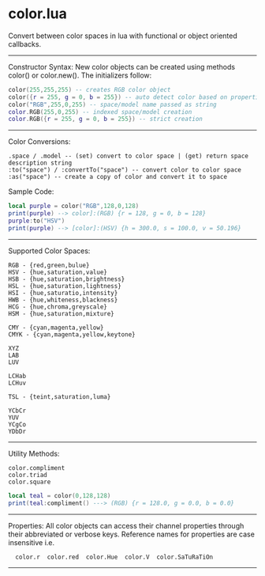 color.lua
===============

Convert between color spaces in lua with functional or object oriented callbacks.

------ ------ ------ ------ ------

Constructor Syntax: New color objects can be created using methods color() or color.new(). The initializers follow:

```lua
color(255,255,255) -- creates RGB color object
color({r = 255, g = 0, b = 255}) -- auto detect color based on properties
color("RGB",255,0,255) -- space/model name passed as string       
color.RGB(255,0,255) -- indexed space/model creation
color.RGB({r = 255, g = 0, b = 255}) -- strict creation
```
------ ------ ------ ------ ------

Color Conversions:

```
.space / .model -- (set) convert to color space | (get) return space description string
:to("space") / :convertTo("space") -- convert color to color space 
:as("space") -- create a copy of color and convert it to space
```

Sample Code:

```lua
local purple = color("RGB",128,0,128)
print(purple) --> color]:(RGB) {r = 128, g = 0, b = 128}
purple:to("HSV")
print(purple) --> [color]:(HSV) {h = 300.0, s = 100.0, v = 50.196}
```

--------------- --------------- --------------- --------------- ---------------

Supported Color Spaces:

```
RGB - {red,green,bulue}
HSV - {hue,saturation,value}
HSB - {hue,saturation,brightness}
HSL - {hue,saturation,lightness}
HSI - {hue,saturatio,intensity}
HWB - {hue,whiteness,blackness}
HCG - {hue,chroma,greyscale}
HSM - {hue,saturation,mixture}

CMY - {cyan,magenta,yellow}
CMYK - {cyan,magenta,yellow,keytone}

XYZ
LAB
LUV

LCHab
LCHuv

TSL - {teint,saturation,luma}

YCbCr
YUV
YCgCo
YDbDr
```

------------ --------------- --------------- --------------- ---------------

Utility Methods:

```
color.compliment
color.triad
color.square
```

```lua
local teal = color(0,128,128)
print(teal:compliment() ---> (RGB) {r = 128.0, g = 0.0, b = 0.0}
```

------------ --------------- --------------- --------------- ---------------

Properties: All color objects can access their channel properties through their abbreviated or verbose keys.
Reference names for properties are case insensitive i.e.

```
  color.r  color.red  color.Hue  color.V  color.SaTuRaTiOn
```

--------------- --------------- --------------- --------------- ---------------
